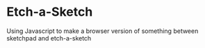 # Etch-a-Sketch
Using Javascript to  make a browser version of something between sketchpad and etch-a-sketch

